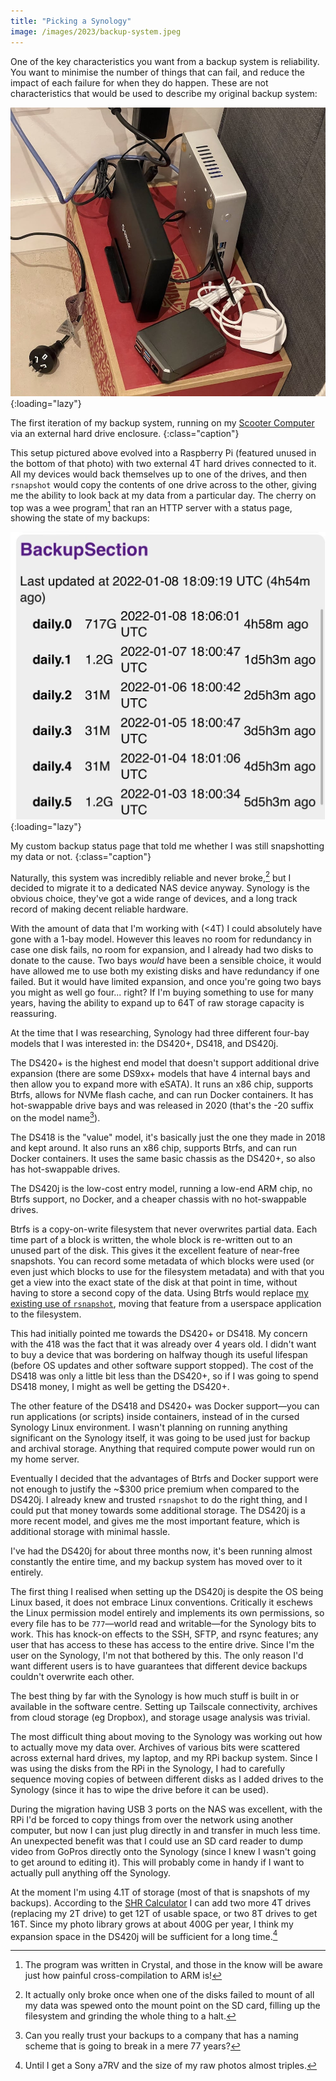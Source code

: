 ```yaml
---
title: "Picking a Synology"
image: /images/2023/backup-system.jpeg
---
```


One of the key characteristics you want from a backup system is reliability. You want to minimise the number of things that can fail, and reduce the impact of each failure for when they do happen. These are not characteristics that would be used to describe my original backup system:

![a small computer sitting on a shoebox with an external HDD next to it, surrounded by a nest of cables](/images/2023/backup-system.jpeg){:loading="lazy"}

The first iteration of my backup system, running on my [Scooter Computer](https://blog.codinghorror.com/the-scooter-computer/) via an external hard drive enclosure.
{:class="caption"}

This setup pictured above evolved into a Raspberry Pi (featured unused in the bottom of that photo) with two external 4T hard drives connected to it. All my devices would back themselves up to one of the drives, and then `rsnapshot` would copy the contents of one drive across to the other, giving me the ability to look back at my data from a particular day. The cherry on top was a wee program[^cross-compile] that ran an HTTP server with a status page, showing the state of my backups:

[^cross-compile]: The program was written in Crystal, and those in the know will be aware just how painful cross-compilation to ARM is!

![screenshot of a webpage with a list of backup times in a table](/images/2023/backup-status.jpeg){:loading="lazy"}

My custom backup status page that told me whether I was still snapshotting my data or not.
{:class="caption"}

Naturally, this system was incredibly reliable and never broke,[^actually-didnt-break] but I decided to migrate it to a dedicated NAS device anyway. Synology is the obvious choice, they've got a wide range of devices, and a long track record of making decent reliable hardware.

[^actually-didnt-break]: It actually only broke once when one of the disks failed to mount of all my data was spewed onto the mount point on the SD card, filling up the filesystem and grinding the whole thing to a halt.

With the amount of data that I'm working with (<4T) I could absolutely have gone with a 1-bay model. However this leaves no room for redundancy in case one disk fails, no room for expansion, and I already had two disks to donate to the cause. Two bays _would_ have been a sensible choice, it would have allowed me to use both my existing disks and have redundancy if one failed. But it would have limited expansion, and once you're going two bays you might as well go four... right? If I'm buying something to use for many years, having the ability to expand up to 64T of raw storage capacity is reassuring.

At the time that I was researching, Synology had three different four-bay models that I was interested in: the DS420+, DS418, and DS420j.

The DS420+ is the highest end model that doesn't support additional drive expansion (there are some DS9xx+ models that have 4 internal bays and then allow you to expand more with eSATA). It runs an x86 chip, supports Btrfs, allows for NVMe flash cache, and can run Docker containers. It has hot-swappable drive bays and was released in 2020 (that's the -20 suffix on the model name[^future-proofing]).

[^future-proofing]: Can you really trust your backups to a company that has a naming scheme that is going to break in a mere 77 years?

The DS418 is the "value" model, it's basically just the one they made in 2018 and kept around. It also runs an x86 chip, supports Btrfs, and can run Docker containers. It uses the same basic chassis as the DS420+, so also has hot-swappable drives.

The DS420j is the low-cost entry model, running a low-end ARM chip, no Btrfs support, no Docker, and a cheaper chassis with no hot-swappable drives.

Btrfs is a copy-on-write filesystem that never overwrites partial data. Each time part of a block is written, the whole block is re-written out to an unused part of the disk. This gives it the excellent feature of near-free snapshots. You can record some metadata of which blocks were used (or even just which blocks to use for the filesystem metadata) and with that you get a view into the exact state of the disk at that point in time, without having to store a second copy of the data. Using Btrfs would replace [my existing use of `rsnapshot`][rsnapshot], moving that feature from a userspace application to the filesystem.

[rsnapshot]: /2023/03/07/installing-rsnapshot-on-synology-ds420j/

This had initially pointed me towards the DS420+ or DS418. My concern with the 418 was the fact that it was already over 4 years old. I didn't want to buy a device that was bordering on halfway though its useful lifespan (before OS updates and other software support stopped). The cost of the DS418 was only a little bit less than the DS420+, so if I was going to spend DS418 money, I might as well be getting the DS420+.

The other feature of the DS418 and DS420+ was Docker support—you can run applications (or scripts) inside containers, instead of in the cursed Synology Linux environment. I wasn't planning on running anything significant on the Synology itself, it was going to be used just for backup and archival storage. Anything that required compute power would run on my home server.

Eventually I decided that the advantages of Btrfs and Docker support were not enough to justify the ~$300 price premium when compared to the DS420j. I already knew and trusted `rsnapshot` to do the right thing, and I could put that money towards some additional storage. The DS420j is a more recent model, and gives me the most important feature, which is additional storage with minimal hassle.

I've had the DS420j for about three months now, it's been running almost constantly the entire time, and my backup system has moved over to it entirely.

The first thing I realised when setting up the DS420j is despite the OS being Linux based, it does not embrace Linux conventions. Critically it eschews the Linux permission model entirely and implements its own permissions, so every file has to be `777`—world read and writable—for the Synology bits to work. This has knock-on effects to the SSH, SFTP, and rsync features; any user that has access to these has access to the entire drive. Since I'm the user on the Synology, I'm not that bothered by this. The only reason I'd want different users is to have guarantees that different device backups couldn't overwrite each other.

The best thing by far with the Synology is how much stuff is built in or available in the software centre. Setting up Tailscale connectivity, archives from cloud storage (eg Dropbox), and storage usage analysis was trivial.

The most difficult thing about moving to the Synology was working out how to actually move my data over. Archives of various bits were scattered across external hard drives, my laptop, and my RPi backup system. Since I was using the disks from the RPi in the Synology, I had to carefully sequence moving copies of between different disks as I added drives to the Synology (since it has to wipe the drive before it can be used).

During the migration having USB 3 ports on the NAS was excellent, with the RPi I'd be forced to copy things from over the network using another computer, but now I can just plug directly in and transfer in much less time. An unexpected benefit was that I could use an SD card reader to dump video from GoPros directly onto the Synology (since I knew I wasn't going to get around to editing it). This will probably come in handy if I want to actually pull anything off the Synology.

At the moment I'm using 4.1T of storage (most of that is snapshots of my backups). According to the [SHR Calculator](https://www.synology.com/en-us/support/RAID_calculator) I can add two more 4T drives (replacing my 2T drive) to get 12T of usable space, or two 8T drives to get 16T. Since my photo library grows at about 400G per year, I think my expansion space in the DS420j will be sufficient for a long time.[^better-camera]

[^better-camera]: Until I get a Sony a7RV and the size of my raw photos almost triples.
